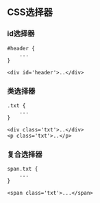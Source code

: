 ## CSS选择器

### id选择器
    
    #header {
        ...
    }
    
    <div id='header'>..</div>
    
### 类选择器

    .txt {
        ...
    }
    
    <div class='txt'>..</div>
    <p class='txt'>..</p>
    
### 复合选择器

    span.txt {
        ...
    }
    
    <span class='txt'>...</span>